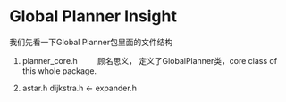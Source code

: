 # Global Planner Insight
我们先看一下Global Planner包里面的文件结构

1. planner_core.h &emsp;&emsp; 顾名思义， 定义了GlobalPlanner类，core class of this whole package.

2. astar.h dijkstra.h <- expander.h  

